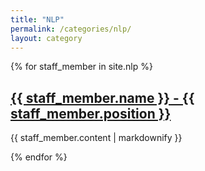 ```yaml
---
title: "NLP"
permalink: /categories/nlp/
layout: category
---
```

{% for staff_member in site.nlp %}
  <h2>
    <a href="{{ staff_member.url }}">
      {{ staff_member.name }} - {{ staff_member.position }}
    </a>
  </h2>
  <p>{{ staff_member.content | markdownify }}</p>
{% endfor %}